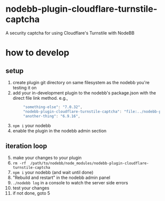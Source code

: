 # nodebb-plugin-cloudflare-turnstile-captcha
A security captcha for using Cloudflare's Turnstile with NodeBB

# how to develop

## setup
1. create plugin git directory on same filesystem as the nodebb you're testing it on
2. add your in-development plugin to the nodebb's package.json with the direct file link method.  e.g., 
```js
		"something-else": "7.0.32",
		"nodebb-plugin-cloudflare-turnstile-captcha": "file:../nodebb-plugin-cloudflare-turnstile-captcha",
		"another-thing": "6.9.16",
```
3. `npm i` your nodebb
4. enable the plugin in the nodebb admin section

## iteration loop
5. make your changes to your plugin
6. `rm -rf  /path/to/nodebb/node_modules/nodebb-plugin-cloudflare-turnstile-captcha`
7. `npm i` your nodebb (and wait until done)
6. "Rebuild and restart" in the nodebb admin panel
7. `./nodebb log` in a console to watch the server side errors
8. test your changes
9. if not done, goto 5

